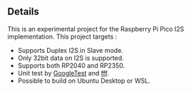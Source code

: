 ## Details
This is an experimental project for the Raspberry Pi Pico I2S implementation. This project targets : 
- Supports Duplex I2S in Slave mode. 
- Only 32bit data on I2S is supported. 
- Supports both RP2040 and RP2350.
- Unit test by [GoogleTest](https://google.github.io/googletest/) and [fff](https://github.com/meekrosoft/fff).
- Possible to build on Ubuntu Desktop or WSL. 
